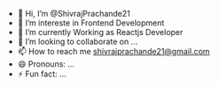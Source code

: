 - 👋 Hi, I’m @ShivrajPrachande21
- 👀 I’m intereste in Frontend Development 
- 🌱 I’m currently Working as Reactjs Developer 
- 💞️ I’m looking to collaborate on ...
- 📫 How to reach me shivrajprachande21@gmail.com
- 😄 Pronouns: ...
- ⚡ Fun fact: ...

<!---
ShivrajPrachande21/ShivrajPrachande21 is a ✨ special ✨ repository because its `README.md` (this file) appears on your GitHub profile.
You can click the Preview link to take a look at your changes.
--->
